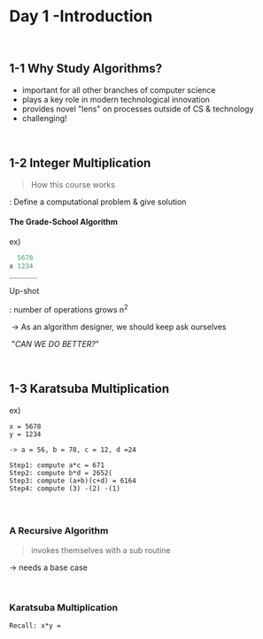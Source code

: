 # Day 1 -Introduction

<br/>

## 1-1 Why Study Algorithms?

- important for all other branches of computer science
- plays a key role in modern technological innovation
- provides novel "lens" on processes outside of CS & technology
- challenging!

<br/>

## 1-2 Integer Multiplication

> How this course works

   : Define a computational problem & give solution

#### The Grade-School Algorithm

ex)

```python
  5678
x 1234
_______

```

Up-shot

: number of operations grows n<sup>2</sup>

​     -> As an algorithm designer, we should keep ask ourselves

​     "*CAN WE DO BETTER?*"

<br/>

## 1-3 Karatsuba Multiplication

ex)

```
x = 5678
y = 1234

-> a = 56, b = 78, c = 12, d =24

Step1: compute a*c = 671
Step2: compute b*d = 2652(
Step3: compute (a+b)(c+d) = 6164
Step4: compute (3) -(2) -(1)
```

#### <br/>

### A Recursive Algorithm

> invokes themselves with a sub routine

  -> needs a base case

<br/>

### Karatsuba Multiplication

```
Recall: x*y = 
``` 
